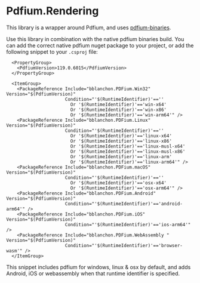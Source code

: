 # Pdfium.Rendering
This library is a wrapper around Pdfium, and uses [pdfium-binaries](https://github.com/bblanchon/pdfium-binaries).

Use this library in combination with the native pdfium binaries build. You can add the correct native pdfium nuget package to your project, or add the following snippet to your `.csproj` file:

```
  <PropertyGroup>
    <PdfiumVersion>119.0.6015</PdfiumVersion>
  </PropertyGroup>

  <ItemGroup>
    <PackageReference Include="bblanchon.PDFium.Win32" Version="$(PdfiumVersion)"
                      Condition="'$(RuntimeIdentifier)'==''
                        Or '$(RuntimeIdentifier)'=='win-x64'
                        Or '$(RuntimeIdentifier)'=='win-x86'
                        Or '$(RuntimeIdentifier)'=='win-arm64'" />
    <PackageReference Include="bblanchon.PDFium.Linux" Version="$(PdfiumVersion)"
                      Condition="'$(RuntimeIdentifier)'==''
                        Or '$(RuntimeIdentifier)'=='linux-x64'
                        Or '$(RuntimeIdentifier)'=='linux-x86'
                        Or '$(RuntimeIdentifier)'=='linux-musl-x64'
                        Or '$(RuntimeIdentifier)'=='linux-musl-x86'
                        Or '$(RuntimeIdentifier)'=='linux-arm'
                        Or '$(RuntimeIdentifier)'=='linux-arm64'" />
    <PackageReference Include="bblanchon.PDFium.macOS" Version="$(PdfiumVersion)"
                      Condition="'$(RuntimeIdentifier)'==''
                        Or '$(RuntimeIdentifier)'=='osx-x64'
                        Or '$(RuntimeIdentifier)'=='osx-arm64'" />
    <PackageReference Include="bblanchon.PDFium.Android" Version="$(PdfiumVersion)"
                      Condition="'$(RuntimeIdentifier)'=='android-arm64'" />
    <PackageReference Include="bblanchon.PDFium.iOS" Version="$(PdfiumVersion)"
                      Condition="'$(RuntimeIdentifier)'=='ios-arm64'" />
    <PackageReference Include="bblanchon.PDFium.WebAssembly " Version="$(PdfiumVersion)"
                      Condition="'$(RuntimeIdentifier)'=='browser-wasm'" />
  </ItemGroup>
```

This snippet includes pdfium for windows, linux & osx by default, and adds Android, iOS or webassembly when that runtime identifier is specified.